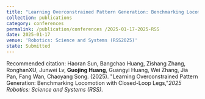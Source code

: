 ```yaml
---
title: "Learning Overconstrained Pattern Generation: Benchmarking Locomotion with Closed-Loop Legs"
collection: publications
category: conferences 
permalink: /publication/conferences /2025-01-17-2025-RSS
date: 2025-01-17
venue: 'Robotics: Science and Systems (RSS2025)'
state: Submitted
---
```

Recommended citation:  Haoran Sun, Bangchao Huang, Zishang Zhang, RonghanXU, Junwei Lv, **Guojing Huang**, Guangyi Huang, Wei Zhang, Jia Pan, Fang Wan, Chaoyang Song. (2025). "Learning Overconstrained Pattern Generation: Benchmarking Locomotion with Closed-Loop Legs,"<i>2025 Robotics: Science and Systems (RSS)</i>. 